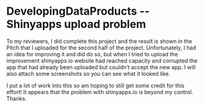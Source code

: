 # DevelopingDataProducts -- Shinyapps upload problem

To my reviewers, I did complete this project and the result is shown in the Pitch that I uploaded for the second half of the project.  Unfortunately, I had an idea for improving it and did do so, but when I tried to upload the improvement shinyapps.io website had reached capacity and corrupted the app that had already been uploaded but couldn't accept the new app.  I will also attach some screenshots so you can see what it looked like.

I put a lot of work into this so am hoping to still get some credit for this effort!  It appears that the problem with shinyapps.io is beyond my control.  Thanks.


